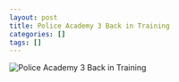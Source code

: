 ```yaml
---
layout: post
title: Police Academy 3 Back in Training
categories: []
tags: []
---
```

![Police Academy 3 Back in Training](https://m.media-amazon.com/images/M/MV5BNWM0NGQ2ZTctZDNiZi00MzlmLTlhODAtMWQ5Y2Q0YTFjOTcwL2ltYWdlL2ltYWdlXkEyXkFqcGdeQXVyMTQxNzMzNDI@._V1.jpg)
